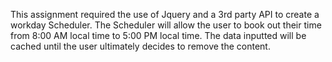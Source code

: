 This assignment required the use of Jquery and a 3rd party API to create a workday Scheduler.  The Scheduler will allow the user to book out their time from 8:00 AM local time to 5:00 PM local time.  The data inputted will be cached until the user ultimately decides to remove the content.